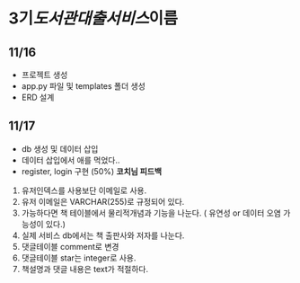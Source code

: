 # 3기*도서관대출서비스*이름

## 11/16

- 프로젝트 생성
- app.py 파일 및 templates 폴더 생성
- ERD 설계

## 11/17

- db 생성 및 데이터 삽입
- 데이터 삽입에서 애를 먹었다..
- register, login 구현 (50%)
__코치님 피드백__
1. 유저인덱스를 사용보단 이메일로 사용.
2. 유저 이메일은 VARCHAR(255)로 규정되어 있다.
3. 가능하다면 책 테이블에서 물리적개념과 기능을 나눈다. ( 유연성 or 데이터 오염 가능성이 있다.)
4. 실제 서비스 db에서는 책 출판사와 저자를 나눈다.
5. 댓글테이블 comment로 변경
6. 댓글테이블 star는 integer로 사용.
7. 책설명과 댓글 내용은 text가 적절하다.
